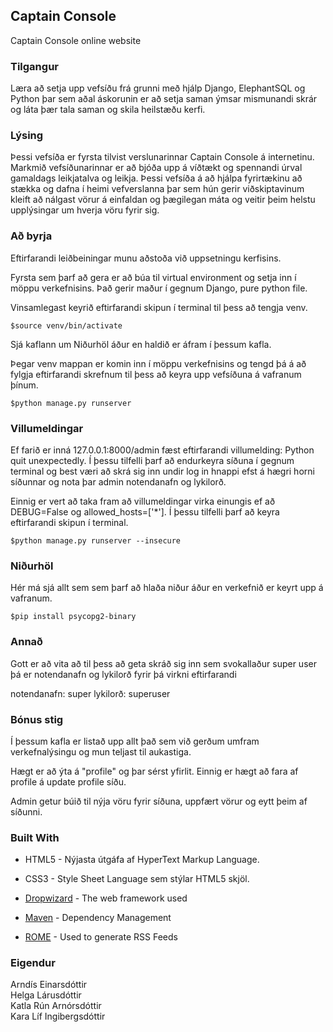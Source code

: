 
## Captain Console
Captain Console online website

### Tilgangur
Læra að setja upp vefsíðu frá grunni með hjálp Django, ElephantSQL og Python þar sem aðal áskorunin er að setja saman ýmsar mismunandi skrár og láta þær tala saman og skila heilstæðu kerfi. 

### Lýsing
Þessi vefsíða er fyrsta tilvist verslunarinnar Captain Console á internetinu. Markmið vefsíðunarinnar er að bjóða upp á víðtækt og spennandi úrval gamaldags leikjatalva og leikja. Þessi vefsíða á að hjálpa fyrirtækinu að stækka og dafna í heimi vefverslanna þar sem hún gerir viðskiptavinum kleift að nálgast vörur á einfaldan og þægilegan máta og veitir þeim helstu upplýsingar um hverja vöru fyrir sig.

### Að byrja

Eftirfarandi leiðbeiningar munu aðstoða við uppsetningu kerfisins.

Fyrsta sem þarf að gera er að búa til virtual environment og setja inn í möppu verkefnisins. Það gerir maður í gegnum Django, pure python file. 

Vinsamlegast keyrið eftirfarandi skipun í terminal til þess að tengja venv.  

    $source venv/bin/activate

Sjá kaflann um Niðurhöl áður en haldið er áfram í þessum kafla.

Þegar venv mappan er komin inn í möppu verkefnisins og tengd þá á að fylgja eftirfarandi skrefnum til þess að keyra upp vefsíðuna á vafranum þínum. 

    $python manage.py runserver

### Villumeldingar
Ef farið er inná 127.0.0.1:8000/admin fæst eftirfarandi villumelding: Python quit unexpectedly. Í þessu tilfelli þarf að endurkeyra síðuna í gegnum terminal og best væri að skrá sig inn undir log in hnappi efst á hægri horni síðunnar og nota þar admin notendanafn og lykilorð.

Einnig er vert að taka fram að villumeldingar virka einungis ef að DEBUG=False og allowed_hosts=['*']. Í þessu tilfelli þarf að keyra eftirfarandi skipun í terminal.

    $python manage.py runserver --insecure

### Niðurhöl
Hér má sjá allt sem sem þarf að hlaða niður áður en verkefnið er keyrt upp á vafranum.

    $pip install psycopg2-binary 

### Annað
Gott er að vita að til þess að geta skráð sig inn sem svokallaður super user þá er notendanafn og lykilorð fyrir þá virkni eftirfarandi 

notendanafn: super
lykilorð: superuser

### Bónus stig
Í þessum kafla er listað upp allt það sem við gerðum umfram verkefnalýsingu og mun teljast til aukastiga. 

Hægt er að ýta á "profile" og þar sérst yfirlit. Einnig er hægt að fara af profile á update profile síðu.  

Admin getur búið til nýja vöru fyrir síðuna, uppfært vörur og eytt þeim af síðunni.

### Built With
* HTML5  - Nýjasta útgáfa af HyperText Markup Language.
* CSS3 - Style Sheet Language sem stýlar HTML5 skjöl.

* [Dropwizard](http://www.dropwizard.io/1.0.2/docs/) - The web framework used
* [Maven](https://maven.apache.org/) - Dependency Management
* [ROME](https://rometools.github.io/rome/) - Used to generate RSS Feeds

### Eigendur
Arndís Einarsdóttir <br>
Helga Lárusdóttir<br>
Katla Rún Arnórsdóttir <br>
Kara Líf Ingibergsdóttir

